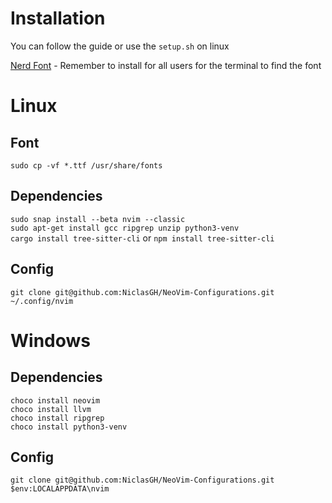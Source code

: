 # Installation
You can follow the guide or use the `setup.sh` on linux

[Nerd Font](https://github.com/ryanoasis/nerd-fonts/releases/download/v3.1.1/JetBrainsMono.zip) - Remember to install for all users for the terminal to find the font 

# Linux
## Font
`sudo cp -vf *.ttf /usr/share/fonts`

## Dependencies
`sudo snap install --beta nvim --classic` \
`sudo apt-get install gcc ripgrep unzip python3-venv` \
`cargo install tree-sitter-cli` or `npm install tree-sitter-cli`

## Config
`git clone git@github.com:NiclasGH/NeoVim-Configurations.git ~/.config/nvim`

# Windows
## Dependencies
`choco install neovim` \
`choco install llvm` \
`choco install ripgrep` \
`choco install python3-venv`

## Config
`git clone git@github.com:NiclasGH/NeoVim-Configurations.git $env:LOCALAPPDATA\nvim`
